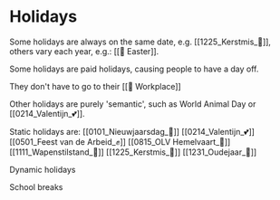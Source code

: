 # Holidays

Some holidays are always on the same date, e.g. [[1225_Kerstmis_🎅]], others
vary each year, e.g.: [[🐰 Easter]].

Some holidays are paid holidays, causing people to have a day off.

They don't have to go to their [[💼 Workplace]]

Other holidays are purely 'semantic', such as World Animal Day or
[[0214_Valentijn_💕]].

Static holidays are: [[0101_Nieuwjaarsdag_🎊]] [[0214_Valentijn_💕]]
[[0501_Feest van de Arbeid_✊]] [[0815_OLV Hemelvaart_🙏]]
[[1111_Wapenstilstand_🤝]] [[1225_Kerstmis_🎅]] [[1231_Oudejaar_🍾]]

Dynamic holidays

School breaks
